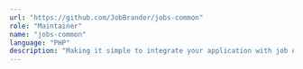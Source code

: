 ```yaml
---
url: "https://github.com/JobBrander/jobs-common"
role: "Maintainer"
name: "jobs-common"
language: "PHP"
description: "Making it simple to integrate your application with job API providers"
---
```


